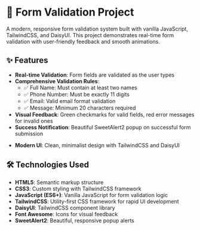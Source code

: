 # 📝 Form Validation Project

A modern, responsive form validation system built with vanilla JavaScript, TailwindCSS, and DaisyUI. This project demonstrates real-time form validation with user-friendly feedback and smooth animations.

## ✨ Features

- **Real-time Validation**: Form fields are validated as the user types
- **Comprehensive Validation Rules**:
  - ✅ Full Name: Must contain at least two names
  - ✅ Phone Number: Must be exactly 11 digits
  - ✅ Email: Valid email format validation
  - ✅ Message: Minimum 20 characters required
- **Visual Feedback**: Green checkmarks for valid fields, red error messages for invalid ones
- **Success Notification**: Beautiful SweetAlert2 popup on successful form submission
<!-- - **Responsive Design**: Works seamlessly on desktop and mobile devices -->
- **Modern UI**: Clean, minimalist design with TailwindCSS and DaisyUI

## 🛠️ Technologies Used

- **HTML5**: Semantic markup structure
- **CSS3**: Custom styling with TailwindCSS framework
- **JavaScript (ES6+)**: Vanilla JavaScript for form validation logic
- **TailwindCSS**: Utility-first CSS framework for rapid UI development
- **DaisyUI**: TailwindCSS component library
- **Font Awesome**: Icons for visual feedback
- **SweetAlert2**: Beautiful, responsive popup alerts
